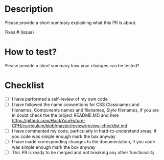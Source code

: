 # Description

Please provide a short summary explaining what this PR is about.

Fixes # (issue)

# How to test?

Please provide a short summary how your changes can be tested?

# Checklist

- [ ] I have performed a self-review of my own code
- [ ] I have followed the name conventions for CSS Classnames and filenames, Components names and filenames, Style filenames, if you are in doubt check the the project README.MD and here https://github.com/HackYourFuture-CPH/curriculum/blob/master/review/review-checklist.md
- [ ] I have commented my code, particularly in hard-to-understand areas, if you code was simple enough mark the box anyway
- [ ] I have made corresponding changes to the documentation, if you code was simple enough mark the box anyway
- [ ] This PR is ready to be merged and not breaking any other functionality
